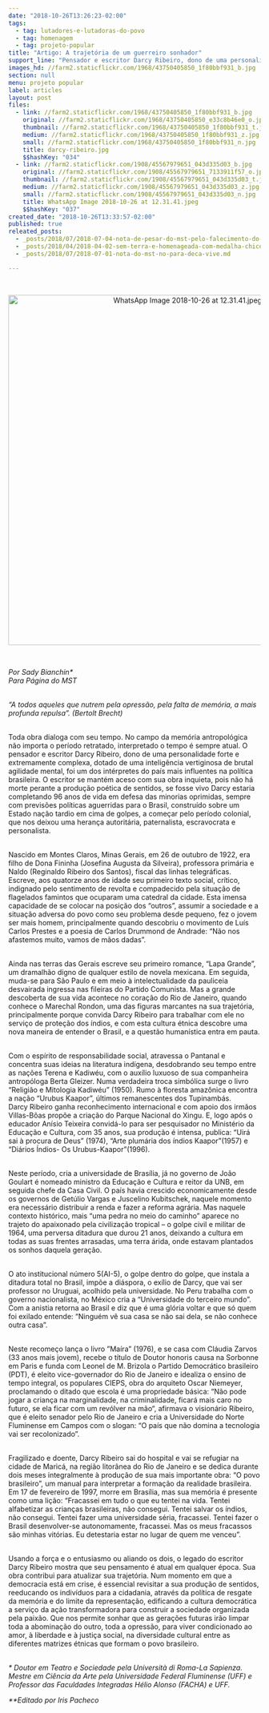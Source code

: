 ```yaml
---
date: "2018-10-26T13:26:23-02:00"
tags:
  - tag: lutadores-e-lutadoras-do-povo
  - tag: homenagem
  - tag: projeto-popular
title: "Artigo: A trajetória de um guerreiro sonhador"
support_line: "Pensador e escritor Darcy Ribeiro, dono de uma personalidade forte e extremamente complexa, dotado de uma inteligência vertiginosa de brutal agilidade mental, foi um dos intérpretes do país mais influentes na política brasileira."
images_hd: //farm2.staticflickr.com/1968/43750405850_1f80bbf931_b.jpg
section: null
menu: projeto popular
label: articles
layout: post
files:
  - link: //farm2.staticflickr.com/1968/43750405850_1f80bbf931_b.jpg
    original: //farm2.staticflickr.com/1968/43750405850_e33c8b46e0_o.jpg
    thumbnail: //farm2.staticflickr.com/1968/43750405850_1f80bbf931_t.jpg
    medium: //farm2.staticflickr.com/1968/43750405850_1f80bbf931_z.jpg
    small: //farm2.staticflickr.com/1968/43750405850_1f80bbf931_n.jpg
    title: darcy-ribeiro.jpg
    $$hashKey: "034"
  - link: //farm2.staticflickr.com/1908/45567979651_043d335d03_b.jpg
    original: //farm2.staticflickr.com/1908/45567979651_7133911f57_o.jpg
    thumbnail: //farm2.staticflickr.com/1908/45567979651_043d335d03_t.jpg
    medium: //farm2.staticflickr.com/1908/45567979651_043d335d03_z.jpg
    small: //farm2.staticflickr.com/1908/45567979651_043d335d03_n.jpg
    title: WhatsApp Image 2018-10-26 at 12.31.41.jpeg
    $$hashKey: "037"
created_date: "2018-10-26T13:33:57-02:00"
published: true
releated_posts:
  - _posts/2018/07/2018-07-04-nota-de-pesar-do-mst-pelo-falecimento-do-companheiro-chacon.md
  - _posts/2018/04/2018-04-02-sem-terra-e-homenageada-com-medalha-chico-mendes-de-resistencia.md
  - _posts/2018/07/2018-07-01-nota-do-mst-no-para-deca-vive.md

---
```

<p>&nbsp;</p>

<p style="text-align:center"><img alt="WhatsApp Image 2018-10-26 at 12.31.41.jpeg" height="700" src="//farm2.staticflickr.com/1908/45567979651_043d335d03_b.jpg" width="700" /></p>

<p>&nbsp;</p>

<p><em>Por Sady Bianchin*<br />
Para P&aacute;gina do MST&nbsp;</em></p>

<p><br />
<em>&ldquo;A&nbsp;todos aqueles que nutrem pela opress&atilde;o, pela&nbsp;falta de mem&oacute;ria, a mais profunda repulsa&rdquo;. (Bertolt Brecht)</em></p>

<p><br />
Toda obra dialoga com seu tempo. No campo da mem&oacute;ria antropol&oacute;gica n&atilde;o importa o per&iacute;odo retratado, interpretado o tempo &eacute; sempre atual. O pensador e escritor Darcy Ribeiro, dono de uma personalidade forte e extremamente complexa, dotado de uma intelig&ecirc;ncia vertiginosa de brutal agilidade mental, foi um dos int&eacute;rpretes do pa&iacute;s mais influentes na pol&iacute;tica brasileira. O escritor se mant&eacute;m aceso com sua obra inquieta, pois n&atilde;o h&aacute; morte perante a produ&ccedil;&atilde;o po&eacute;tica de sentidos, se fosse vivo Darcy estaria completando 96 anos de vida em defesa das minorias oprimidas, sempre com previs&otilde;es pol&iacute;ticas aguerridas para o Brasil, constru&iacute;do sobre um Estado na&ccedil;&atilde;o tardio em cima de golpes, a come&ccedil;ar pelo per&iacute;odo colonial, que nos deixou uma heran&ccedil;a autorit&aacute;ria, paternalista, escravocrata e personalista.</p>

<p><br />
Nascido em Montes Claros, Minas Gerais, em 26 de outubro de 1922, era filho de Dona Fininha (Josefina Augusta da Silveira), professora prim&aacute;ria e Naldo (Reginaldo Ribeiro dos Santos), fiscal das linhas telegr&aacute;ficas. Escreve, aos quatorze anos de idade seu primeiro texto social, cr&iacute;tico, indignado pelo sentimento de revolta e compadecido pela situa&ccedil;&atilde;o de flagelados famintos que ocuparam uma catedral da cidade. Esta imensa capacidade de se colocar na posi&ccedil;&atilde;o dos &ldquo;outros&rdquo;, assumir a sociedade e a situa&ccedil;&atilde;o adversa do povo como seu problema desde pequeno, fez o jovem ser mais homem, principalmente quando descobriu o movimento de Lu&iacute;s Carlos Prestes e a poesia de Carlos Drummond de Andrade: &ldquo;N&atilde;o nos afastemos muito, vamos de m&atilde;os dadas&rdquo;.&nbsp;</p>

<p><br />
Ainda nas terras das Gerais escreve seu primeiro romance, &ldquo;Lapa Grande&rdquo;, um dramalh&atilde;o digno de qualquer estilo de novela mexicana. Em seguida, muda-se para S&atilde;o Paulo e em meio &agrave; intelectualidade da pauliceia desvairada ingressa nas fileiras do Partido Comunista. Mas a grande descoberta de sua vida acontece no cora&ccedil;&atilde;o do Rio de Janeiro, quando conhece o Marechal Rondon, uma das figuras marcantes na sua trajet&oacute;ria, principalmente porque convida Darcy Ribeiro para trabalhar com ele no servi&ccedil;o de prote&ccedil;&atilde;o dos &iacute;ndios, e com esta cultura &eacute;tnica descobre uma nova maneira de entender o Brasil, e a quest&atilde;o human&iacute;stica entra em pauta.</p>

<p><br />
Com o esp&iacute;rito de responsabilidade social, atravessa o Pantanal e concentra suas ideias na literatura ind&iacute;gena, desdobrando seu tempo entre as na&ccedil;&otilde;es Terena e Kadiw&eacute;u, com o aux&iacute;lio luxuoso de sua companheira antrop&oacute;loga Berta Gleizer. Numa verdadeira troca simb&oacute;lica surge o livro &ldquo;Religi&atilde;o e Mitologia Kadiw&eacute;u&rdquo; (1950). Rumo &agrave; floresta amaz&ocirc;nica encontra a na&ccedil;&atilde;o &ldquo;Urubus Kaapor&rdquo;, &uacute;ltimos remanescentes dos Tupinamb&aacute;s.&nbsp;<br />
Darcy Ribeiro ganha reconhecimento internacional e com apoio dos irm&atilde;os Villas-B&ocirc;as prop&otilde;e a cria&ccedil;&atilde;o do Parque Nacional do Xingu. E, logo ap&oacute;s o educador An&iacute;sio Teixeira convid&aacute;-lo para ser pesquisador no Minist&eacute;rio da Educa&ccedil;&atilde;o e Cultura, com 35 anos, sua produ&ccedil;&atilde;o &eacute; intensa, publica: &ldquo;Uir&aacute; sai &agrave; procura de Deus&rdquo; (1974), &ldquo;Arte plum&aacute;ria dos &iacute;ndios Kaapor&rdquo;(1957) e &ldquo;Di&aacute;rios &Iacute;ndios- Os Urubus-Kaapor&rdquo;(1996).</p>

<p><br />
Neste per&iacute;odo, cria a universidade de Bras&iacute;lia, j&aacute; no governo de Jo&atilde;o Goulart &eacute; nomeado ministro da Educa&ccedil;&atilde;o e Cultura e reitor da UNB, em seguida chefe da Casa Civil. O pa&iacute;s havia crescido economicamente desde os governos de Get&uacute;lio Vargas e Juscelino Kubitschek, naquele momento era necess&aacute;rio distribuir a renda e fazer a reforma agr&aacute;ria. Mas naquele contexto hist&oacute;rico, mais &ldquo;uma pedra no meio do caminho&rdquo; aparece no trajeto do apaixonado pela civiliza&ccedil;&atilde;o tropical &ndash; o golpe civil e militar de 1964, uma perversa ditadura que durou 21 anos, deixando a cultura em todas as suas frentes arrasadas, uma terra &aacute;rida, onde estavam plantados os sonhos daquela gera&ccedil;&atilde;o.&nbsp;</p>

<p><br />
O ato institucional n&uacute;mero 5(AI-5), o golpe dentro do golpe, que instala a ditadura total no Brasil, imp&otilde;e a di&aacute;spora, o ex&iacute;lio de Darcy, que vai ser professor no Uruguai, acolhido pela universidade. No Peru trabalha com o governo nacionalista, no M&eacute;xico cria a &ldquo;Universidade do terceiro mundo&rdquo;. Com a anistia retorna ao Brasil e diz que &eacute; uma gl&oacute;ria voltar e que s&oacute; quem foi exilado entende: &ldquo;Ningu&eacute;m v&ecirc; sua casa se n&atilde;o sai dela, se n&atilde;o conhece outra casa&rdquo;.&nbsp;</p>

<p><br />
Neste recome&ccedil;o lan&ccedil;a o livro &rdquo;Ma&iacute;ra&rdquo; (1976), e se casa com Cl&aacute;udia Zarvos (33 anos mais jovem), recebe o t&iacute;tulo de Doutor honoris causa na Sorbonne em Paris e funda com Leonel de M. Brizola o Partido Democr&aacute;tico brasileiro (PDT), &eacute; eleito vice-governador do Rio de Janeiro e idealiza o ensino de tempo integral, os populares CIEPS, obra do arquiteto Oscar Niemeyer, proclamando o ditado que escola &eacute; uma propriedade b&aacute;sica: &ldquo;N&atilde;o pode jogar a crian&ccedil;a na marginalidade, na criminalidade, ficar&aacute; mais caro no futuro, se ela ficar com um rev&oacute;lver na m&atilde;o&ldquo;, afirmava o vision&aacute;rio Ribeiro, que &eacute; eleito senador pelo Rio de Janeiro e cria a Universidade do Norte Fluminense em Campos com o slogan: &ldquo;O pa&iacute;s que n&atilde;o domina a tecnologia vai ser recolonizado&rdquo;.</p>

<p><br />
Fragilizado e doente, Darcy Ribeiro sai do hospital e vai se refugiar na cidade de Maric&aacute;, na regi&atilde;o litor&acirc;nea do Rio de Janeiro e se dedica durante dois meses integralmente &agrave; produ&ccedil;&atilde;o de sua mais importante obra: &ldquo;O povo brasileiro&rdquo;, um manual para interpretar a forma&ccedil;&atilde;o da realidade brasileira. Em 17 de fevereiro de 1997, morre em Bras&iacute;lia, mas sua mem&oacute;ria &eacute; presente como uma li&ccedil;&atilde;o: &ldquo;Fracassei em tudo o que eu tentei na vida. Tentei alfabetizar as crian&ccedil;as brasileiras, n&atilde;o consegui. Tentei salvar os &iacute;ndios, n&atilde;o consegui. Tentei fazer uma universidade s&eacute;ria, fracassei. Tentei fazer o Brasil desenvolver-se autonomamente, fracassei. Mas os meus fracassos s&atilde;o minhas vit&oacute;rias. Eu detestaria estar no lugar de quem me venceu&rdquo;.&nbsp;</p>

<p><br />
Usando a for&ccedil;a e o entusiasmo ou aliando os dois, o legado do escritor Darcy Ribeiro mostra que seu pensamento &eacute; atual em qualquer &eacute;poca. Sua obra contribui para atualizar sua trajet&oacute;ria. Num momento em que a democracia est&aacute; em crise, &eacute; essencial revisitar a sua produ&ccedil;&atilde;o de sentidos, reeducando os indiv&iacute;duos para a cidadania, atrav&eacute;s da pol&iacute;tica de resgate da mem&oacute;ria e do limite da representa&ccedil;&atilde;o, edificando a cultura democr&aacute;tica a servi&ccedil;o da a&ccedil;&atilde;o transformadora para construir a sociedade organizada pela paix&atilde;o. Que nos permite sonhar que as gera&ccedil;&otilde;es futuras ir&atilde;o limpar toda a abomina&ccedil;&atilde;o do outro, toda a opress&atilde;o, para viver condicionado ao amor, &agrave; liberdade e &agrave; justi&ccedil;a social, na diversidade cultural entre as diferentes matrizes &eacute;tnicas que formam o povo brasileiro.</p>

<p><br />
<em>* Doutor em Teatro e Sociedade pela Universit&agrave; di Roma-La Sapienza. Mestre em Ci&ecirc;ncia da Arte pela Universidade Federal Fluminense (UFF) e Professor das Faculdades Integradas H&eacute;lio Alonso (FACHA) e UFF.</em></p>

<p><em>**Editado por Iris Pacheco</em></p>

